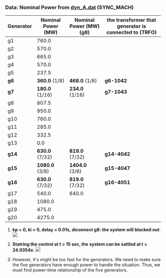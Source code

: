 ### Data: Nominal Power from [dyn_A.dat](https://github.com/realgjl/sfcNordic/blob/master/examples/dyn_A.dat) (SYNC_MACH)
| Generator | Nominal Power (MW)| Nominal Power (MW) (g8)| the transformer that generator is connected to (TRFO) |
|-----------|-------------------|------------------------|-------------------------------------------------------|
| g1        | 760.0             |                        |                                                       |
| g2        | 570.0             |                        |                                                       |
| g3        | 665.0             |                        |                                                       |
| g4        | 570.0             |                        |                                                       |
| g5        | 237.5             |                        |                                                       |
| **g6**    | **360.0** (1/8)   | **468.0**  (1/8)       | **g6-1042**                                           |
| **g7**    | **180.0** (1/16)  | **234.0**  (1/16)      | **g7-1043**                                           |
| g8        | 807.5             |                        |                                                       |
| g9        | 950.0             |                        |                                                       |
| g10       | 760.0             |                        |                                                       |
| g11       | 285.0             |                        |                                                       |
| g12       | 332.5             |                        |                                                       |
| g13       | 0.0               |                        |                                                       |
| **g14**   | **630.0** (7/32)  | **819.0**  (7/32)      | **g14-4042**                                          |
| **g15**   | **1080.0** (3/8)  | **1404.0**  (3/8)      | **g15-4047**                                          |
| **g16**   | **630.0** (7/32)  | **819.0**  (7/32)      | **g16-4051**                                          |
| g17       | 540.0             | 640.0                  |                                                       |
| g18       | 1080.0            |                        |                                                       |
| g19       | 475.0             |                        |                                                       |
| g20       | 4275.0            |                        |                                                       |

1. **kp = 0, ki = 0, delay = 0.01s, diconnect g8: the system will blacked out**:
![](https://i.loli.net/2019/04/19/5cb9e45407eab.png)

2. **Statring the control at t = 15 sec, the system can be sattled at t = 24.9354s**:
![](https://i.loli.net/2019/04/19/5cb9e5773523b.png)

3. However, it's might be too fast for the generators. We need to make sure the five generators have enough power to handle the situation.
Thus, we must find power-time relationship of the five generators.
